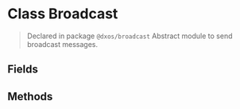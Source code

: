 # Class Broadcast
> Declared in package `@dxos/broadcast`
Abstract module to send broadcast messages.

## Fields

## Methods

